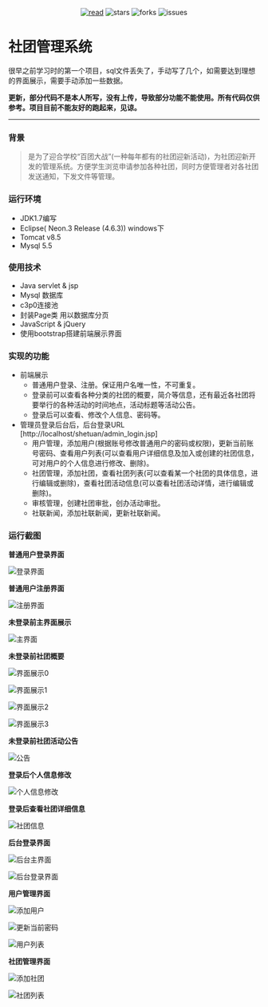 <div align="center">  
    <p>
        <a href="https://tf2jaguar.github.io"><img src="https://badgen.net/badge/tf2jaguar/read?icon=sourcegraph&color=4ab8a1" alt="read" /></a>
        <img src="https://badgen.net/github/stars/tf2jaguar/community-management-system?icon=github&color=4ab8a1" alt="stars" />
        <img src="https://badgen.net/github/forks/tf2jaguar/community-management-system?icon=github&color=4ab8a1" alt="forks" />
        <img src="https://badgen.net/github/open-issues/tf2jaguar/community-management-system?icon=github" alt="issues" />
    </p>
</div>


# 社团管理系统

很早之前学习时的第一个项目，sql文件丢失了，手动写了几个，如需要达到理想的界面展示，需要手动添加一些数据。


**更新，部分代码不是本人所写，没有上传，导致部分功能不能使用。所有代码仅供参考。项目目前不能友好的跑起来，见谅。**


---

### 背景
> 是为了迎合学校“百团大战”(一种每年都有的社团迎新活动)，为社团迎新开发的管理系统。方便学生浏览申请参加各种社团，同时方便管理者对各社团发送通知，下发文件等管理。


### 运行环境
* JDK1.7编写
* Eclipse( Neon.3 Release (4.6.3)) windows下
* Tomcat v8.5
* Mysql 5.5


### 使用技术
* Java servlet & jsp
* Mysql 数据库
* c3p0连接池
* 封装Page类 用以数据库分页
* JavaScript & jQuery
* 使用bootstrap搭建前端展示界面


### 实现的功能
- 前端展示
  - 普通用户登录、注册。保证用户名唯一性，不可重复。
  - 登录前可以查看各种分类的社团的概要，简介等信息，还有最近各社团将要举行的各种活动的时间地点，活动标题等活动公告。
  - 登录后可以查看、修改个人信息、密码等。
- 管理员登录后台后，后台登录URL [http://localhost/shetuan/admin_login.jsp]
  - 用户管理，添加用户(根据账号修改普通用户的密码或权限)，更新当前账号密码、查看用户列表(可以查看用户详细信息及加入或创建的社团信息，可对用户的个人信息进行修改、删除)。
  - 社团管理，添加社团，查看社团列表(可以查看某一个社团的具体信息，进行编辑或删除)，查看社团活动信息(可以查看社团活动详情，进行编辑或删除)。
  - 审核管理，创建社团审批，创办活动审批。
  - 社联新闻，添加社联新闻，更新社联新闻。


### 运行截图

**普通用户登录界面**

![登录界面](https://github.com/tf2jaguar/community-management-system/blob/master/screenshot/login.jpg)


**普通用户注册界面**

![注册界面](https://github.com/tf2jaguar/community-management-system/blob/master/screenshot/regist.jpg)


**未登录前主界面展示**

![主界面](https://github.com/tf2jaguar/community-management-system/blob/master/screenshot/main.jpg)


**未登录前社团概要**

![界面展示0](https://github.com/tf2jaguar/community-management-system/blob/master/screenshot/introduction0.jpg)


![界面展示1](https://github.com/tf2jaguar/community-management-system/blob/master/screenshot/introduction1.jpg)


![界面展示2](https://github.com/jelly54/community-management-system/blob/master/screenshot/introduction2.jpg)


![界面展示3](https://github.com/tf2jaguar/community-management-system/blob/master/screenshot/introduction3.jpg)


**未登录前社团活动公告**

![公告](https://github.com/tf2jaguar/community-management-system/blob/master/screenshot/notes.jpg)


**登录后个人信息修改**

![个人信息修改](https://github.com/tf2jaguar/community-management-system/blob/master/screenshot/after_login_info.jpg)


**登录后查看社团详细信息**

![社团信息](https://github.com/tf2jaguar/community-management-system/blob/master/screenshot/after_login_Cinfo.jpg)


**后台登录界面**

![后台主界面](https://github.com/tf2jaguar/community-management-system/blob/master/screenshot/admin_main.jpg)


![后台登录界面](https://github.com/tf2jaguar/community-management-system/blob/master/screenshot/admin_login.jpg)


**用户管理界面**

![添加用户](https://github.com/tf2jaguar/community-management-system/blob/master/screenshot/adduser.jpg)


![更新当前密码](https://github.com/tf2jaguar/community-management-system/blob/master/screenshot/updatepass.jpg)


![用户列表](https://github.com/tf2jaguar/community-management-system/blob/master/screenshot/userlist.png)


**社团管理界面**

![添加社团](https://github.com/tf2jaguar/community-management-system/blob/master/screenshot/addcommunity.jpg)


![社团列表](https://github.com/tf2jaguar/community-management-system/blob/master/screenshot/communitylist.jpg)
